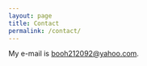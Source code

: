 ```yaml
---
layout: page
title: Contact
permalink: /contact/
---
```


My e-mail is [booh212092@yahoo.com](mailto:booth212092@yahoo.com).
